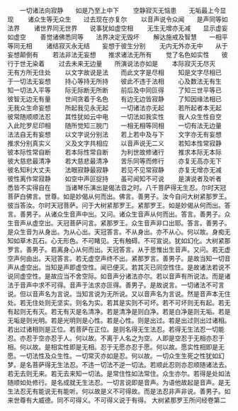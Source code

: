<!-- { "loadSidebar": true } -->
　　一切诸法向寂静　　如是乃至上中下
　　空静寂灭无恼患　　无垢最上今显现
　　诸众生等无众生　　过去现在亦复尔
　　以音声说令众闻　　是声同等如法界
　　诸世界同无世界　　说事犹如虚空相
　　无生无增亦无减　　显示虚妄如虚空
　　善觉诸佛悉同等　　法界决定无毁坏
　　解达施戒及智慧　　一相平等同无相
　　诸结寂灭永无结　　妄想于彼生分别
　　无内无外亦无中　　从于妄想颠倒有
　　若法非法无妄想　　推求诸法无所有
　　觉了名色如实性　　彼行于世无染着
　　过去未来无边量　　所演说法亦如是
　　本际寂灭无尽灭　　无有方所无住处
　　以文字故说是法　　而此文字是尽相
　　知是文字尽相已　　于一切法无妄想
　　持心等持无所持　　彼此不违于法相
　　心及数法无有生　　知一切法入平等
　　际无际断无所断　　前后及中同叵得
　　了知三世平等已　　彼智无边无有量
　　世间贪着于名色　　有边无边皆寂静
　　了知因缘法相已　　无我众生命妄想
　　所起我见永无起　　一切诸法亦无起
　　若所起者本无起　　彼常随顺顺法忍
　　其性犹如云中电　　一切法如我实性
　　我人众生性自空　　入此陀罗尼印相
　　随所觉知三脱门　　一相无相等同相
　　一切有法无边量　　法法自无有妄想
　　以文字说分别法　　若上若中及与下
　　文字亦无有妄想　　推求分别真实义
　　义及文字共相应　　以音声说无二义
　　若知本性常寂静　　彼本际性常自断
　　若本际性常自断　　为利世故修诸行
　　推求本际无本际　　彼大慈悲最清净
　　若大慈悲最清净　　苦乐同等而修行
　　亦复无高亦无下　　彼名知利大丈夫
　　法眼寂静最寂静　　若见不见常寂静
　　亦复无增亦无减　　彼性离作常寂静
　　如空中声叵捉持　　虽可闻知不可说
　　是演说者及听者　　悉皆不实得自在
　　当诸琴乐演出是偈法音之时。八千菩萨得无生忍。尔时天冠菩萨白佛言。世尊。如是妙偈从何而出。佛言。善男子。汝今自问大树紧那罗王。彼当答汝。尔时天冠菩萨。问于大树紧那罗王。紧那罗王。如是妙偈从何而出。答言。善男子。从诸众生音声中出。又问。诸众生音声从何而出。答言。善男子。众生音声从虚空出。天冠菩萨问言。紧那罗王。众生音声非口出耶。答言。善男子。是众生音为从身出。为从心出。天冠答言。不从身出。亦不从心。何以故。身痴无知如草木瓦石。心无形色。不可睹见。无有触碍。不可宣说。犹如幻化。大树紧那罗言。善男子。若离身心从何而出。天冠答言。从于思惟出生音声。又问。若无虚空声何由出。天冠答言。若无虚空声终不出。紧那罗言。善男子。是故当知一切音声从虚空出。当知是声即虚空性。闻已便灭。若其灭已同空性住。是故诸法若说不说同虚空性。是故应当不舍空际。如音声分诸法亦尔。若以音声有所说法。而是诸法于音声中求不可得。音声于法求亦叵得。善男子。是故说言。一切诸法不可言说。但以音声名为言说。当知言说为无所说。又以音声名为言说。然是音声本无住处。若无住处则无坚实。则名为实。若其是实则不可坏。若不可坏则无有起。若无有起则无有灭。若无有灭是名清净。若是清净是则白净。若是白净是则无垢。若是无垢是则光明。若是光明则是心性。若是心性。则是出过。若是出过则出过诸相。若出过诸相则是正位。若菩萨在正位。是则名得无生法忍。若得无生法忍一切能忍。亦忍于空亦忍于人。何以故。不离于人名之为空。人即是空忍于无相亦忍于相。何以故。是相实性即是无相。忍于无愿亦忍于愿。何以故。愿实性相即是无愿。一切法性及众生性。一切常灭亦如是忍。何以故。一切众生生死之性犹如幻梦。是名菩萨得无生法忍。不违一切法不逆一切法。若顺此忍则亦忍顺随诸法去。若无去则无来。若无去来知一切法。是常住性如法常住。众生亦尔。若得是处如法随顺如处修行。是名成就无生法忍。一切言说即是音声。为语他故起是音声。是无生法忍无有能说无有能听。何以故是义不可得故。而是法忍非声非说。善男子。如来世尊有大威德。同不可得义。不可得义说于有得。
大树紧那罗王所问经卷第二
